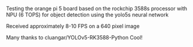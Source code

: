 Testing the orange pi 5 board based on the rockchip 3588s processor with NPU (6 TOPS) for object detection using the yolo5s neural network

Received approximately 8-10 FPS on a 640 pixel image

Many thanks to cluangar/YOLOv5-RK3588-Python
Cool!
